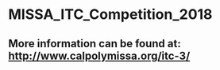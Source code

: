 # MISSA_ITC_Competition_2018
## More information can be found at: http://www.calpolymissa.org/itc-3/
